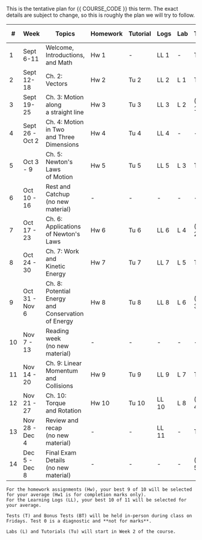 This is the tentative plan for {{ COURSE_CODE }} this term.
The exact details are subject to change, so this is roughly the plan we will try to follow.

| #  | Week            | Topics                                                   | Homework | Tutorial | Logs  | Lab | Tests  | Material Tested |
|----|-----------------|----------------------------------------------------------|----------|----------|-------|-----|--------|-----------------|
| 1  | Sept 6-11       | Welcome, Introductions, <br />and Math                   | Hw 1     | -        | LL 1  | -   | T 0    | -               |
| 2  | Sept 12-18      | Ch. 2: Vectors                                           | Hw 2     | Tu 2     | LL 2  | L 1 | T 1    | -               |
| 3  | Sept 19-25      | Ch. 3: Motion along <br />a straight line                | Hw 3     | Tu 3     | LL 3  | L 2 | (BT 1) | Chs. 1-3        |
| 4  | Sept 26 - Oct 2 | Ch. 4: Motion in Two <br />and Three Dimensions          | Hw 4     | Tu 4     | LL 4  | -   | -      | -               |
| 5  | Oct 3 - 9       | Ch. 5: Newton's Laws <br />of Motion                     | Hw 5     | Tu 5     | LL 5  | L 3 | T 2    | Ch. 4           |
| 6  | Oct 10 - 16     | Rest and Catchup <br />(no new material)                 | -        | -        | -     | -   | -      | -               |
| 7  | Oct 17 - 23     | Ch. 6: Applications <br />of Newton's Laws               | Hw 6     | Tu 6     | LL 6  | L 4 | (BT 2) | -               |
| 8  | Oct 24 - 30     | Ch. 7: Work and <br />Kinetic Energy                     | Hw 7     | Tu 7     | LL 7  | L 5 | T 3    | Chs. 5-6        |
| 9  | Oct 31 - Nov 6  | Ch. 8: Potential Energy <br />and Conservation of Energy | Hw 8     | Tu 8     | LL 8  | L 6 | (BT 3) | -               |
| 10 | Nov 7 - 13      | Reading week <br />(no new material)                     | -        | -        | -     | -   | -      | -               |
| 11 | Nov 14 - 20     | Ch. 9: Linear Momentum <br />and Collisions              | Hw 9     | Tu 9     | LL 9  | L 7 | T 4    | Chs. 7-8        |
| 12 | Nov 21 - 27     | Ch. 10: Torque <br />and Rotation                        | Hw 10    | Tu 10    | LL 10 | L 8 | (BT 4) |                 |
| 13 | Nov 28 - Dec 4  | Review and recap <br />(no new material)                 | -        | -        | LL 11 | -   | T 5    | Ch. 9-10        |
| 14 | Dec 5 - Dec 8   | Final Exam Details <br />(no new material)               | -        | -        | -     | -   | (BT 5) | -               |

```{note}
For the homework assignments (Hw), your best 9 of 10 will be selected for your average (Hw1 is for completion marks only).
For the Learning Logs (LL), your best 10 of 11 will be selected for your average.
``` 

```{note}
Tests (T) and Bonus Tests (BT) will be held in-person during class on Fridays. Test 0 is a diagnostic and **not for marks**.
```

```{note}
Labs (L) and Tutorials (Tu) will start in Week 2 of the course.
```